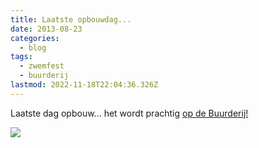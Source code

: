 ```yaml
---
title: Laatste opbouwdag...
date: 2013-08-23
categories:
  - blog
tags:
  - zwemfest
  - buurderij
lastmod: 2022-11-18T22:04:36.326Z
---
```

Laatste dag opbouw... het wordt prachtig [op de Buurderij!](/zwemfest/2013/)

![](/images/opbouwdag_zwemfest_2013.jpg)
<!--more-->